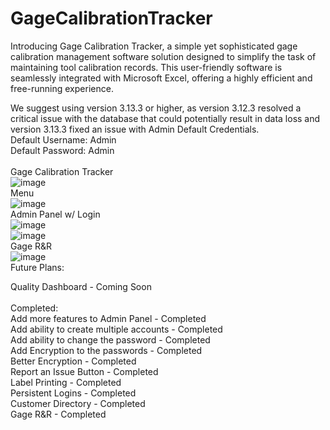 # GageCalibrationTracker
Introducing Gage Calibration Tracker, a simple yet sophisticated gage calibration management software solution designed to simplify the task of maintaining tool calibration records. This user-friendly software is seamlessly integrated with Microsoft Excel, offering a highly efficient and free-running experience.

We suggest using version 3.13.3 or higher, as version 3.12.3 resolved a critical issue with the database that could potentially result in data loss and version 3.13.3 fixed an issue with Admin Default Credentials.
<br>
Default Username: Admin<br>
Default Password: Admin<br>
<br>
Gage Calibration Tracker<br>
![image](https://user-images.githubusercontent.com/40654995/216606990-a387920d-f55f-42d6-a73b-12f4bbfadc9c.png)
<br>
Menu<br>
![image](https://user-images.githubusercontent.com/40654995/219362897-2b244bf3-0884-4c13-b716-bc9c049b7b20.png)
<br>
Admin Panel w/ Login<br>
![image](https://user-images.githubusercontent.com/40654995/216607303-bb1055b3-a55a-416c-97af-877c01245291.png)
<br>
![image](https://user-images.githubusercontent.com/40654995/219362980-ddbfad4e-693d-4f04-b575-c00664c9d695.png)
<br>
Gage R&R <br>
![image](https://user-images.githubusercontent.com/40654995/231155516-9229eaca-3c2f-4fee-8737-0d02b308b770.png)
<br>
Future Plans:<br>

Quality Dashboard - Coming Soon
<br>
<br>
Completed: <br>
Add more features to Admin Panel - Completed<br>
Add ability to create multiple accounts - Completed<br>
Add ability to change the password - Completed<br>
Add Encryption to the passwords - Completed<br>
Better Encryption - Completed<br>
Report an Issue Button - Completed<br>
Label Printing - Completed<br>
Persistent Logins - Completed<br>
Customer Directory - Completed<br>
Gage R&R - Completed<br>
<br>
